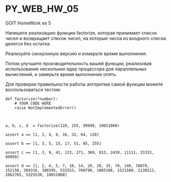# PY_WEB_HW_05
GOIT HomeWork ex 5

Напишите реализацию функции factorize, которая принимает список чисел и возвращает список чисел, на которые числа из входного списка делятся без остатка.

Реализуйте синхронную версию и измерьте время выполнения.

Потом улучшите производительность вашей функции, реализовав использование нескольких ядер процессора для параллельных вычислений, и замерьте время выполнения опять.

Для проверки правильности работы алгоритма самой функции можете воспользоваться тестом:
```
def factorize(*number):
    # YOUR CODE HERE
    raise NotImplementedError()



a, b, c, d  = factorize(128, 255, 99999, 10651060)

assert a == [1, 2, 4, 8, 16, 32, 64, 128]

assert b == [1, 3, 5, 15, 17, 51, 85, 255]

assert c == [1, 3, 9, 41, 123, 271, 369, 813, 2439, 11111, 33333, 99999]

assert d == [1, 2, 4, 5, 7, 10, 14, 20, 28, 35, 70, 140, 76079, 152158, 304316, 380395, 532553, 760790, 1065106, 1521580, 2130212, 2662765, 5325530, 10651060]
